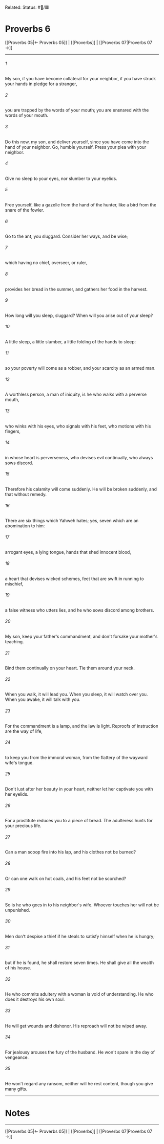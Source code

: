 Related:
Status: #📖/🟥
# Proverbs 6

[[Proverbs 05|← Proverbs 05]] | [[Proverbs]] | [[Proverbs 07|Proverbs 07 →]]
***



###### 1 
My son, if you have become collateral for your neighbor, if you have struck your hands in pledge for a stranger, 

###### 2 
you are trapped by the words of your mouth; you are ensnared with the words of your mouth. 

###### 3 
Do this now, my son, and deliver yourself, since you have come into the hand of your neighbor. Go, humble yourself. Press your plea with your neighbor. 

###### 4 
Give no sleep to your eyes, nor slumber to your eyelids. 

###### 5 
Free yourself, like a gazelle from the hand of the hunter, like a bird from the snare of the fowler. 

###### 6 
Go to the ant, you sluggard. Consider her ways, and be wise; 

###### 7 
which having no chief, overseer, or ruler, 

###### 8 
provides her bread in the summer, and gathers her food in the harvest. 

###### 9 
How long will you sleep, sluggard? When will you arise out of your sleep? 

###### 10 
A little sleep, a little slumber, a little folding of the hands to sleep: 

###### 11 
so your poverty will come as a robber, and your scarcity as an armed man. 

###### 12 
A worthless person, a man of iniquity, is he who walks with a perverse mouth, 

###### 13 
who winks with his eyes, who signals with his feet, who motions with his fingers, 

###### 14 
in whose heart is perverseness, who devises evil continually, who always sows discord. 

###### 15 
Therefore his calamity will come suddenly. He will be broken suddenly, and that without remedy. 

###### 16 
There are six things which Yahweh hates; yes, seven which are an abomination to him: 

###### 17 
arrogant eyes, a lying tongue, hands that shed innocent blood, 

###### 18 
a heart that devises wicked schemes, feet that are swift in running to mischief, 

###### 19 
a false witness who utters lies, and he who sows discord among brothers. 

###### 20 
My son, keep your father's commandment, and don't forsake your mother's teaching. 

###### 21 
Bind them continually on your heart. Tie them around your neck. 

###### 22 
When you walk, it will lead you. When you sleep, it will watch over you. When you awake, it will talk with you. 

###### 23 
For the commandment is a lamp, and the law is light. Reproofs of instruction are the way of life, 

###### 24 
to keep you from the immoral woman, from the flattery of the wayward wife's tongue. 

###### 25 
Don't lust after her beauty in your heart, neither let her captivate you with her eyelids. 

###### 26 
For a prostitute reduces you to a piece of bread. The adulteress hunts for your precious life. 

###### 27 
Can a man scoop fire into his lap, and his clothes not be burned? 

###### 28 
Or can one walk on hot coals, and his feet not be scorched? 

###### 29 
So is he who goes in to his neighbor's wife. Whoever touches her will not be unpunished. 

###### 30 
Men don't despise a thief if he steals to satisfy himself when he is hungry; 

###### 31 
but if he is found, he shall restore seven times. He shall give all the wealth of his house. 

###### 32 
He who commits adultery with a woman is void of understanding. He who does it destroys his own soul. 

###### 33 
He will get wounds and dishonor. His reproach will not be wiped away. 

###### 34 
For jealousy arouses the fury of the husband. He won't spare in the day of vengeance. 

###### 35 
He won't regard any ransom, neither will he rest content, though you give many gifts.

---
# Notes


***
[[Proverbs 05|← Proverbs 05]] | [[Proverbs]] | [[Proverbs 07|Proverbs 07 →]]
